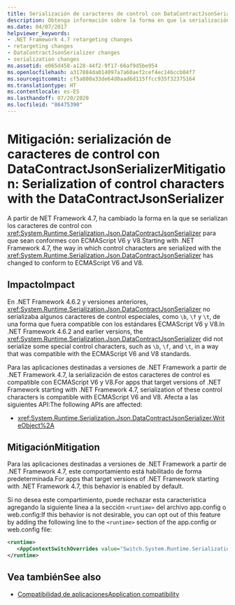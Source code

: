 ```yaml
---
title: Serialización de caracteres de control con DataContractJsonSerializer
description: Obtenga información sobre la forma en que la serialización de caracteres de control ha cambiado para ser conforme con ECMAScript V6 y V8 en .NET Framework 4.7.
ms.date: 04/07/2017
helpviewer_keywords:
- .NET Framework 4.7 retargeting changes
- retargeting changes
- DataContractJsonSerializer changes
- serialization changes
ms.assetid: e065d458-a128-44f2-9f17-66af9d5be954
ms.openlocfilehash: a317884da014097a7a60aef2cef4ec146ccb04f7
ms.sourcegitcommit: cf5a800a33de64d0aad6d115ffcc935f32375164
ms.translationtype: HT
ms.contentlocale: es-ES
ms.lasthandoff: 07/20/2020
ms.locfileid: "86475390"
---
```

# <a name="mitigation-serialization-of-control-characters-with-the-datacontractjsonserializer"></a><span data-ttu-id="e28f7-103">Mitigación: serialización de caracteres de control con DataContractJsonSerializer</span><span class="sxs-lookup"><span data-stu-id="e28f7-103">Mitigation: Serialization of control characters with the DataContractJsonSerializer</span></span>

<span data-ttu-id="e28f7-104">A partir de NET Framework 4.7, ha cambiado la forma en la que se serializan los caracteres de control con <xref:System.Runtime.Serialization.Json.DataContractJsonSerializer> para que sean conformes con ECMAScript V6 y V8.</span><span class="sxs-lookup"><span data-stu-id="e28f7-104">Starting with .NET Framework 4.7, the way in which control characters are serialized with the <xref:System.Runtime.Serialization.Json.DataContractJsonSerializer> has changed to conform to ECMAScript V6 and V8.</span></span>

## <a name="impact"></a><span data-ttu-id="e28f7-105">Impacto</span><span class="sxs-lookup"><span data-stu-id="e28f7-105">Impact</span></span>

<span data-ttu-id="e28f7-106">En .NET Framework 4.6.2 y versiones anteriores, <xref:System.Runtime.Serialization.Json.DataContractJsonSerializer> no serializaba algunos caracteres de control especiales, como `\b`, `\f` y `\t`, de una forma que fuera compatible con los estándares ECMAScript V6 y V8.</span><span class="sxs-lookup"><span data-stu-id="e28f7-106">In .NET Framework 4.6.2 and earlier versions, the <xref:System.Runtime.Serialization.Json.DataContractJsonSerializer> did not serialize some special control characters, such as `\b`, `\f`, and `\t`, in a way that was compatible with the ECMAScript V6 and V8 standards.</span></span>

<span data-ttu-id="e28f7-107">Para las aplicaciones destinadas a versiones de .NET Framework a partir de .NET Framework 4.7, la serialización de estos caracteres de control es compatible con ECMAScript V6 y V8.</span><span class="sxs-lookup"><span data-stu-id="e28f7-107">For apps that target versions of .NET Framework starting with .NET Framework 4.7, serialization of these control characters is compatible with ECMAScript V6 and V8.</span></span> <span data-ttu-id="e28f7-108">Afecta a las siguientes API:</span><span class="sxs-lookup"><span data-stu-id="e28f7-108">The following APIs are affected:</span></span>

- <xref:System.Runtime.Serialization.Json.DataContractJsonSerializer.WriteObject%2A>

## <a name="mitigation"></a><span data-ttu-id="e28f7-109">Mitigación</span><span class="sxs-lookup"><span data-stu-id="e28f7-109">Mitigation</span></span>

<span data-ttu-id="e28f7-110">Para las aplicaciones destinadas a versiones de .NET Framework a partir de .NET Framework 4.7, este comportamiento está habilitado de forma predeterminada.</span><span class="sxs-lookup"><span data-stu-id="e28f7-110">For apps that target versions of .NET Framework starting with .NET Framework 4.7, this behavior is enabled by default.</span></span>

<span data-ttu-id="e28f7-111">Si no desea este compartimiento, puede rechazar esta característica agregando la siguiente línea a la sección `<runtime>` del archivo app.config o web.config:</span><span class="sxs-lookup"><span data-stu-id="e28f7-111">If this behavior is not desirable, you can opt out of this feature by adding the following line to the `<runtime>` section of the app.config or web.config file:</span></span>

```xml
<runtime>
   <AppContextSwitchOverrides value="Switch.System.Runtime.Serialization.DoNotUseECMAScriptV6EscapeControlCharacter=false" />
</runtime>
```

## <a name="see-also"></a><span data-ttu-id="e28f7-112">Vea también</span><span class="sxs-lookup"><span data-stu-id="e28f7-112">See also</span></span>

- [<span data-ttu-id="e28f7-113">Compatibilidad de aplicaciones</span><span class="sxs-lookup"><span data-stu-id="e28f7-113">Application compatibility</span></span>](application-compatibility.md)
